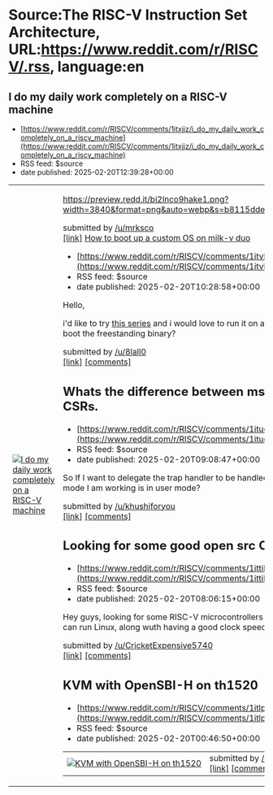 # Source:The RISC-V Instruction Set Architecture, URL:https://www.reddit.com/r/RISCV/.rss, language:en

## I do my daily work completely on a RISC-V machine
 - [https://www.reddit.com/r/RISCV/comments/1itxjjz/i_do_my_daily_work_completely_on_a_riscv_machine](https://www.reddit.com/r/RISCV/comments/1itxjjz/i_do_my_daily_work_completely_on_a_riscv_machine)
 - RSS feed: $source
 - date published: 2025-02-20T12:39:28+00:00

<table> <tr><td> <a href="https://www.reddit.com/r/RISCV/comments/1itxjjz/i_do_my_daily_work_completely_on_a_riscv_machine/"> <img src="https://a.thumbs.redditmedia.com/3nmW4rTxwmw4uL2Nl_AyJRYdoixjUR8cZAQKHTDlMa8.jpg" alt="I do my daily work completely on a RISC-V machine" title="I do my daily work completely on a RISC-V machine" /> </a> </td><td> <!-- SC_OFF --><div class="md"><p><a href="https://preview.redd.it/bi2lnco9hake1.png?width=3840&amp;format=png&amp;auto=webp&amp;s=b8115dded558d0874b0ea1fdab12b58cb97f951a">https://preview.redd.it/bi2lnco9hake1.png?width=3840&amp;format=png&amp;auto=webp&amp;s=b8115dded558d0874b0ea1fdab12b58cb97f951a</a></p> </div><!-- SC_ON --> &#32; submitted by &#32; <a href="https://www.reddit.com/user/mrksco"> /u/mrksco </a> <br/> <span><a href="https://www.reddit.com/r/RISCV/comments/1itxjjz/i_do_my_daily_work_completely_on_a_riscv_machine/">[link]</a></span> &#32; <span><a href="https://www.reddit.com/r/RISCV/comments/1itxjjz/i_do_my_daily_work_compl

## How to boot up a custom OS on milk-v duo
 - [https://www.reddit.com/r/RISCV/comments/1itvhxj/how_to_boot_up_a_custom_os_on_milkv_duo](https://www.reddit.com/r/RISCV/comments/1itvhxj/how_to_boot_up_a_custom_os_on_milkv_duo)
 - RSS feed: $source
 - date published: 2025-02-20T10:28:58+00:00

<!-- SC_OFF --><div class="md"><p>Hello,</p> <p>i&#39;d like to try <a href="https://osblog.stephenmarz.com/">this series</a> and i would love to run it on a milk-v duo, do you know where i can start on how to boot the freestanding binary?</p> </div><!-- SC_ON --> &#32; submitted by &#32; <a href="https://www.reddit.com/user/8lall0"> /u/8lall0 </a> <br/> <span><a href="https://www.reddit.com/r/RISCV/comments/1itvhxj/how_to_boot_up_a_custom_os_on_milkv_duo/">[link]</a></span> &#32; <span><a href="https://www.reddit.com/r/RISCV/comments/1itvhxj/how_to_boot_up_a_custom_os_on_milkv_duo/">[comments]</a></span>

## Whats the difference between mstatus vs sstatus. When to use these CSRs.
 - [https://www.reddit.com/r/RISCV/comments/1itud9w/whats_the_difference_between_mstatus_vs_sstatus](https://www.reddit.com/r/RISCV/comments/1itud9w/whats_the_difference_between_mstatus_vs_sstatus)
 - RSS feed: $source
 - date published: 2025-02-20T09:08:47+00:00

<!-- SC_OFF --><div class="md"><p>So If I want to delegate the trap handler to be handled in supervisor mode then do I use sstatus If the current mode I am working is in user mode?</p> </div><!-- SC_ON --> &#32; submitted by &#32; <a href="https://www.reddit.com/user/khushiforyou"> /u/khushiforyou </a> <br/> <span><a href="https://www.reddit.com/r/RISCV/comments/1itud9w/whats_the_difference_between_mstatus_vs_sstatus/">[link]</a></span> &#32; <span><a href="https://www.reddit.com/r/RISCV/comments/1itud9w/whats_the_difference_between_mstatus_vs_sstatus/">[comments]</a></span>

## Looking for some good open src CPUs or Microprocessors
 - [https://www.reddit.com/r/RISCV/comments/1ittib7/looking_for_some_good_open_src_cpus_or](https://www.reddit.com/r/RISCV/comments/1ittib7/looking_for_some_good_open_src_cpus_or)
 - RSS feed: $source
 - date published: 2025-02-20T08:06:15+00:00

<!-- SC_OFF --><div class="md"><p>Hey guys, looking for some RISC-V microcontrollers or cpus or even boards that are fully open source and can run Linux, along wuth having a good clock speed and multiple cores. Any ideas?</p> </div><!-- SC_ON --> &#32; submitted by &#32; <a href="https://www.reddit.com/user/CricketExpensive5740"> /u/CricketExpensive5740 </a> <br/> <span><a href="https://www.reddit.com/r/RISCV/comments/1ittib7/looking_for_some_good_open_src_cpus_or/">[link]</a></span> &#32; <span><a href="https://www.reddit.com/r/RISCV/comments/1ittib7/looking_for_some_good_open_src_cpus_or/">[comments]</a></span>

## KVM with OpenSBI-H on th1520
 - [https://www.reddit.com/r/RISCV/comments/1itlpnq/kvm_with_opensbih_on_th1520](https://www.reddit.com/r/RISCV/comments/1itlpnq/kvm_with_opensbih_on_th1520)
 - RSS feed: $source
 - date published: 2025-02-20T00:46:50+00:00

<table> <tr><td> <a href="https://www.reddit.com/r/RISCV/comments/1itlpnq/kvm_with_opensbih_on_th1520/"> <img src="https://external-preview.redd.it/6ADv5CvuukPdwd_LIPM2FmNoxXs-t5yUxAx7Dy19zn4.jpg?width=108&amp;crop=smart&amp;auto=webp&amp;s=76e6bc4ae4388e6d233529541739963b12654f3a" alt="KVM with OpenSBI-H on th1520" title="KVM with OpenSBI-H on th1520" /> </a> </td><td> &#32; submitted by &#32; <a href="https://www.reddit.com/user/archanox"> /u/archanox </a> <br/> <span><a href="https://x.com/rabenda_issimo/status/1892240140866658692?s=46">[link]</a></span> &#32; <span><a href="https://www.reddit.com/r/RISCV/comments/1itlpnq/kvm_with_opensbih_on_th1520/">[comments]</a></span> </td></tr></table>

